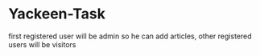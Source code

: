 # Yackeen-Task

first registered user will be admin so he can add articles, other registered users will be visitors
